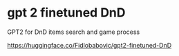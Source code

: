 # gpt 2 finetuned DnD
GPT2 for DnD items search and game process

https://huggingface.co/Fidlobabovic/gpt2-finetuned-DnD
